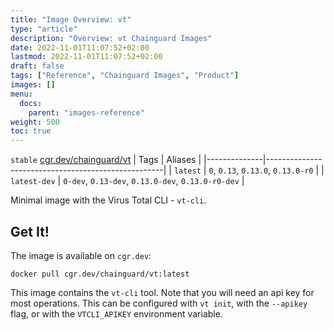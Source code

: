 ```yaml
---
title: "Image Overview: vt"
type: "article"
description: "Overview: vt Chainguard Images"
date: 2022-11-01T11:07:52+02:00
lastmod: 2022-11-01T11:07:52+02:00
draft: false
tags: ["Reference", "Chainguard Images", "Product"]
images: []
menu:
  docs:
    parent: "images-reference"
weight: 500
toc: true
---
```


`stable` [cgr.dev/chainguard/vt](https://github.com/chainguard-images/images/tree/main/images/vt)
| Tags         | Aliases                                            |
|--------------|----------------------------------------------------|
| `latest`     | `0`, `0.13`, `0.13.0`, `0.13.0-r0`                 |
| `latest-dev` | `0-dev`, `0.13-dev`, `0.13.0-dev`, `0.13.0-r0-dev` |



Minimal image with the Virus Total CLI - `vt-cli`.

## Get It!

The image is available on `cgr.dev`:

```
docker pull cgr.dev/chainguard/vt:latest
```

This image contains the `vt-cli` tool.
Note that you will need an api key for most operations.
This can be configured with `vt init`, with the `--apikey` flag, or with the `VTCLI_APIKEY` environment variable.

